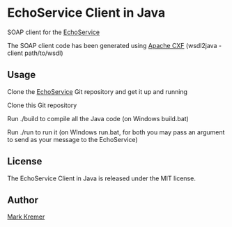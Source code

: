 EchoService Client in Java
==============
SOAP client for the [EchoService](https://github.com/mkremer/echo_service)

The SOAP client code has been generated using [Apache CXF](http://cxf.apache.org/) (wsdl2java -client path/to/wsdl)

Usage
-----
Clone the [EchoService](https://github.com/mkremer/echo_service) Git repository and get it up and running

Clone this Git repository

Run ./build to compile all the Java code (on Windows build.bat)

Run ./run to run it (on WIndows run.bat, for both you may pass an argument to send as your message to the EchoService)

License
-------
The EchoService Client in Java is released under the MIT license.

Author
------
[Mark Kremer](https://github.com/mkremer)

